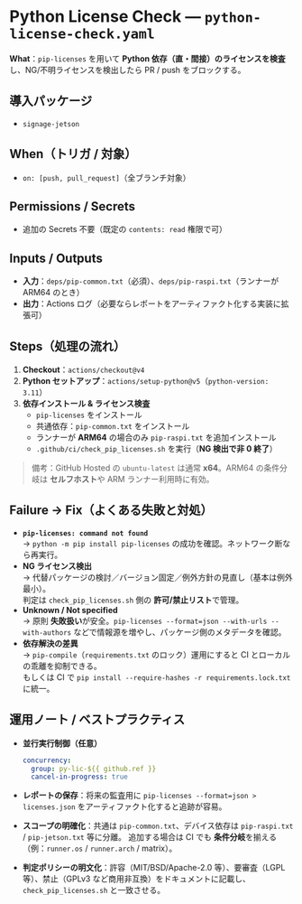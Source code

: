 # Python License Check — `python-license-check.yaml`

**What**：`pip-licenses` を用いて **Python 依存（直・間接）のライセンスを検査**し、NG/不明ライセンスを検出したら PR / push をブロックする。

## **導入パッケージ**

- `signage-jetson`

## **When（トリガ / 対象）**

- `on: [push, pull_request]`（全ブランチ対象）

## **Permissions / Secrets**

- 追加の Secrets 不要（既定の `contents: read` 権限で可）

## **Inputs / Outputs**

- **入力**：`deps/pip-common.txt`（必須）、`deps/pip-raspi.txt`（ランナーが ARM64 のとき）
- **出力**：Actions ログ（必要ならレポートをアーティファクト化する実装に拡張可）

## **Steps（処理の流れ）**

1. **Checkout**：`actions/checkout@v4`  
2. **Python セットアップ**：`actions/setup-python@v5`（`python-version: 3.11`）  
3. **依存インストール & ライセンス検査**
   - `pip-licenses` をインストール
   - 共通依存：`pip-common.txt` をインストール
   - ランナーが **ARM64** の場合のみ `pip-raspi.txt` を追加インストール  
   - `.github/ci/check_pip_licenses.sh` を実行（**NG 検出で非 0 終了**）

> 備考：GitHub Hosted の `ubuntu-latest` は通常 **x64**。ARM64 の条件分岐は **セルフホスト**や ARM ランナー利用時に有効。

## **Failure → Fix（よくある失敗と対処）**

- **`pip-licenses: command not found`**  
  → `python -m pip install pip-licenses` の成功を確認。ネットワーク断なら再実行。
- **NG ライセンス検出**  
  → 代替パッケージの検討／バージョン固定／例外方針の見直し（基本は例外最小）。  
    判定は `check_pip_licenses.sh` 側の **許可/禁止リスト**で管理。
- **Unknown / Not specified**  
  → 原則 **失敗扱い**が安全。`pip-licenses --format=json --with-urls --with-authors` などで情報源を増やし、パッケージ側のメタデータを確認。
- **依存解決の差異**  
  → `pip-compile`（`requirements.txt` のロック）運用にすると CI とローカルの乖離を抑制できる。  
    もしくは CI で `pip install --require-hashes -r requirements.lock.txt` に統一。

## **運用ノート / ベストプラクティス**

- **並行実行制御（任意）**

  ```yaml
  concurrency:
    group: py-lic-${{ github.ref }}
    cancel-in-progress: true
  ```

- **レポートの保存**：将来の監査用に `pip-licenses --format=json > licenses.json` をアーティファクト化すると追跡が容易。
- **スコープの明確化**：共通は `pip-common.txt`、デバイス依存は `pip-raspi.txt` / `pip-jetson.txt` 等に分離。
追加する場合は CI でも **条件分岐**を揃える（例：`runner.os` / `runner.arch` / matrix）。
- **判定ポリシーの明文化**：許容（MIT/BSD/Apache-2.0 等）、要審査（LGPL 等）、禁止（GPLv3 など商用非互換）をドキュメントに記載し、`check_pip_licenses.sh` と一致させる。
